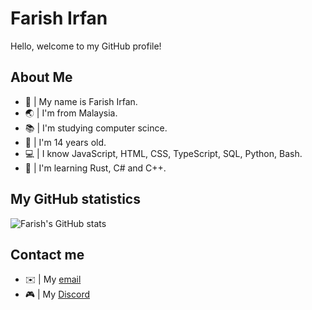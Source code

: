 # Farish Irfan
Hello, welcome to my GitHub profile!

## About Me
* 👋 | My name is Farish Irfan.
* 🌏 | I'm from Malaysia.
* 📚 | I'm studying computer scince.
* 🔢 | I'm 14 years old.
* 💻 | I know JavaScript, HTML, CSS, TypeScript, SQL, Python, Bash.
* 🏫 | I'm learning Rust, C# and C++.

## My GitHub statistics
![Farish's GitHub stats](https://github-readme-stats.vercel.app/api?username=virtous&show_icons=true&theme=tokyonight&count_private=true)

## Contact me
* ✉️ | My [email](mailto:farish.irfan_0905@outlook.com 'Email - farish.irfan_0905@outlook.com')
* 🎮 | My [Discord](https://dsc.bio/virtous 'Discord - Virtous#7349')
